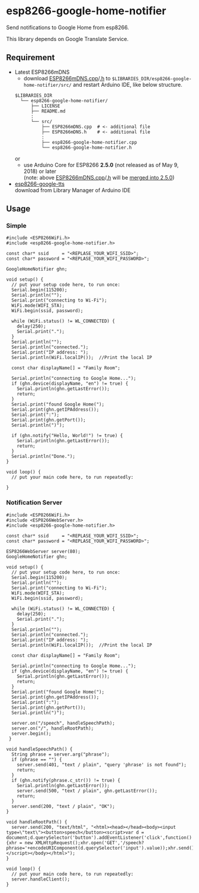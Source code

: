 # esp8266-google-home-notifier
Send notifications to Google Home from esp8266.

This library depends on Google Translate Service.

## Requirement

- Latest ESP8266mDNS
  - download [ESP8266mDNS.cpp](https://github.com/mblythe86/Arduino/blob/master/libraries/ESP8266mDNS/ESP8266mDNS.cpp)/[.h](https://github.com/mblythe86/Arduino/blob/master/libraries/ESP8266mDNS/ESP8266mDNS.h) to  `$LIBRARIES_DIR/esp8266-google-home-notifier/src/` and restart Arduino IDE, like below structure. <br>
  ```
  $LIBRARIES_DIR
    └── esp8266-google-home-notifier/
        ├── LICENSE
        ├── README.md
        :
        └── src/
            ├── ESP8266mDNS.cpp  # <- additional file
            ├── ESP8266mDNS.h    # <- additional file
            :
            ├── esp8266-google-home-notifier.cpp
            └── esp8266-google-home-notifier.h
  ```
  or
  - use Arduino Core for ESP8266 **2.5.0** (not released as of May 9, 2018) or later<br>
    (note: above [ESP8266mDNS.cpp](https://github.com/mblythe86/Arduino/blob/master/libraries/ESP8266mDNS/ESP8266mDNS.cpp)/[.h](https://github.com/mblythe86/Arduino/blob/master/libraries/ESP8266mDNS/ESP8266mDNS.h) will be [merged into 2.5.0](https://github.com/esp8266/Arduino/pull/3107))<br>
- [esp8266-google-tts](https://github.com/horihiro/esp8266-google-tts) <br>
  download from Library Manager of Arduino IDE

## Usage
### Simple
```
#include <ESP8266WiFi.h>
#include <esp8266-google-home-notifier.h>

const char* ssid     = "<REPLASE_YOUR_WIFI_SSID>";
const char* password = "<REPLASE_YOUR_WIFI_PASSWORD>";

GoogleHomeNotifier ghn;

void setup() {
  // put your setup code here, to run once:
  Serial.begin(115200);
  Serial.println("");
  Serial.print("connecting to Wi-Fi");
  WiFi.mode(WIFI_STA);
  WiFi.begin(ssid, password);

  while (WiFi.status() != WL_CONNECTED) {
    delay(250);
    Serial.print(".");
  }
  Serial.println("");
  Serial.println("connected.");
  Serial.print("IP address: ");
  Serial.println(WiFi.localIP());  //Print the local IP
  
  const char displayName[] = "Family Room";

  Serial.println("connecting to Google Home...");
  if (ghn.device(displayName, "en") != true) {
    Serial.println(ghn.getLastError());
    return;
  }
  Serial.print("found Google Home(");
  Serial.print(ghn.getIPAddress());
  Serial.print(":");
  Serial.print(ghn.getPort());
  Serial.println(")");
  
  if (ghn.notify("Hello, World!") != true) {
    Serial.println(ghn.getLastError());
    return;
  }
  Serial.println("Done.");
}

void loop() {
  // put your main code here, to run repeatedly:

}
```

### Notification Server
```
#include <ESP8266WiFi.h>
#include <ESP8266WebServer.h>
#include <esp8266-google-home-notifier.h>

const char* ssid     = "<REPLASE_YOUR_WIFI_SSID>";
const char* password = "<REPLASE_YOUR_WIFI_PASSWORD>";

ESP8266WebServer server(80);
GoogleHomeNotifier ghn;

void setup() {
  // put your setup code here, to run once:
  Serial.begin(115200);
  Serial.println("");
  Serial.print("connecting to Wi-Fi");
  WiFi.mode(WIFI_STA);
  WiFi.begin(ssid, password);

  while (WiFi.status() != WL_CONNECTED) {
    delay(250);
    Serial.print(".");
  }
  Serial.println("");
  Serial.println("connected.");
  Serial.print("IP address: ");
  Serial.println(WiFi.localIP());  //Print the local IP
  
  const char displayName[] = "Family Room";

  Serial.println("connecting to Google Home...");
  if (ghn.device(displayName, "en") != true) {
    Serial.println(ghn.getLastError());
    return;
  }
  Serial.print("found Google Home(");
  Serial.print(ghn.getIPAddress());
  Serial.print(":");
  Serial.print(ghn.getPort());
  Serial.println(")");
  
  server.on("/speech", handleSpeechPath);
  server.on("/", handleRootPath);
  server.begin();
 }

void handleSpeechPath() {
  String phrase = server.arg("phrase");
  if (phrase == "") {
    server.send(401, "text / plain", "query 'phrase' is not found");
    return;
  }
  if (ghn.notify(phrase.c_str()) != true) {
    Serial.println(ghn.getLastError());
    server.send(500, "text / plain", ghn.getLastError());
    return;
  }
  server.send(200, "text / plain", "OK");
}

void handleRootPath() {
  server.send(200, "text/html", "<html><head></head><body><input type=\"text\"><button>speech</button><script>var d = document;d.querySelector('button').addEventListener('click',function(){xhr = new XMLHttpRequest();xhr.open('GET','/speech?phrase='+encodeURIComponent(d.querySelector('input').value));xhr.send();});</script></body></html>");
}

void loop() {
  // put your main code here, to run repeatedly:
  server.handleClient();
}
```
